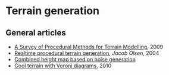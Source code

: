 # Terrain generation

## General articles

- [A Survey of Procedural Methods for Terrain Modelling](https://graphics.tudelft.nl/Publications-new/2009/SDGTB09a/SDGTB09a.pdf), 2009
- [Realtime procedural terrain generation](http://web.mit.edu/cesium/Public/terrain.pdf), *Jacob Olsen*, 2004
- [Combined height map based on noise generation](http://libnoise.sourceforge.net/tutorials/tutorial5.html)
- [Cool terrain with Voroni diagrams](http://www-cs-students.stanford.edu/~amitp/game-programming/polygon-map-generation/), 2010

